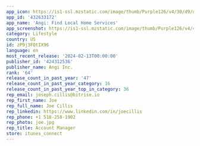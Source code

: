 ```yaml
---
app_icon: https://is1-ssl.mzstatic.com/image/thumb/Purple126/v4/30/d9/dc/30d9dc74-4833-c0e3-198f-1b2ffdb822fe/AppIcon-0-0-1x_U007emarketing-0-7-0-85-220.png/1024x1024bb.png
app_id: '432633172'
app_name: 'Angi: Find Local Home Services'
app_screenshot: https://is1-ssl.mzstatic.com/image/thumb/Purple126/v4/47/89/d8/4789d8f7-7956-fe5d-a3e0-3323ae144099/f73b45df-9d70-43c7-8bc3-2084ea86632a_Angi_Inc._Angi_iOS_6.5_US_Screenshot_Resizing_230515_01.png/1284x2778bb.png
category: Lifestyle
country: US
id: zP9j3FQtIX96
language: en
most_recent_release: '2024-02-13T00:00:00'
publisher_id: '424312536'
publisher_name: Angi Inc.
rank: '64'
release_count_in_past_year: '47'
release_count_in_past_year_category: 16
release_count_in_past_year_top_in_category: 36
rep_email: joseph.cillis@bitrise.io
rep_first_name: Joe
rep_full_name: Joe Cillis
rep_linkedin: https://www.linkedin.com/in/joecillis
rep_phone: +1 518-258-1902
rep_photo: joe.jpg
rep_title: Account Manager
store: itunes_connect
---
```


